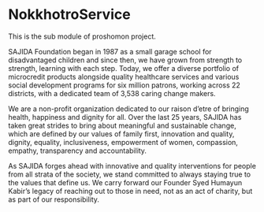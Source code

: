 # NokkhotroService
This is the sub module of proshomon project. 

SAJIDA Foundation began in 1987 as a small garage school for disadvantaged children and since then, we have grown from strength to strength, learning with each step. Today, we offer a diverse portfolio of microcredit products alongside quality healthcare services and various social development programs for six million patrons, working across 22 districts, with a dedicated team of 3,538 caring change makers.

We are a non-profit organization dedicated to our raison d’etre of bringing health, happiness and dignity for all. Over the last 25 years, SAJIDA has taken great strides to bring about meaningful and sustainable change, which are defined by our values of family first, innovation and quality, dignity, equality, inclusiveness, empowerment of women, compassion, empathy, transparency and accountability.

As SAJIDA forges ahead with innovative and quality interventions for people from all strata of the society, we stand committed to always staying true to the values that define us. We carry forward our Founder Syed Humayun Kabir’s legacy of reaching out to those in need, not as an act of charity, but as part of our responsibility.
